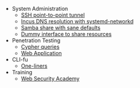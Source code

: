 * System Administration
  * [SSH point-to-point tunnel](/kbaas/0.md)
  * [Incus DNS resolution with systemd-networkd](/kbaas/1.md)
  * [Samba share with sane defaults](/kbaas/2.md)
  * [Dummy interface to share resources](/kbaas/3.md)
* Penetration Testing
  * [Cypher queries](/kbaas/cypherqueries.md)
  * [Web Application](/kbaas/webapp.md) 
* CLI-fu
  * [One-liners](/kbaas/oneliners.md)
* Training
  * [Web Security Academy](/kbaas/websecurityacademy.md)

